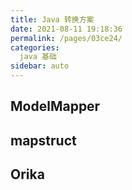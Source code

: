 ```yaml
---
title: Java 转换方案
date: 2021-08-11 19:18:36
permalink: /pages/03ce24/
categories:
  java 基础
sidebar: auto
---
```


## ModelMapper

## mapstruct

## Orika
